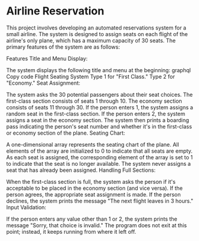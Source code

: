 # Airline Reservation
This project involves developing an automated reservations system for a small airline. The system is designed to assign seats on each flight of the airline's only plane, which has a maximum capacity of 30 seats. The primary features of the system are as follows:

Features
Title and Menu Display:

The system displays the following title and menu at the beginning:
graphql
Copy code
Flight Seating System
Type 1 for "First Class."
Type 2 for "Economy."
Seat Assignment:

The system asks the 30 potential passengers about their seat choices.
The first-class section consists of seats 1 through 10.
The economy section consists of seats 11 through 30.
If the person enters 1, the system assigns a random seat in the first-class section.
If the person enters 2, the system assigns a seat in the economy section.
The system then prints a boarding pass indicating the person's seat number and whether it's in the first-class or economy section of the plane.
Seating Chart:

A one-dimensional array represents the seating chart of the plane.
All elements of the array are initialized to 0 to indicate that all seats are empty.
As each seat is assigned, the corresponding element of the array is set to 1 to indicate that the seat is no longer available.
The system never assigns a seat that has already been assigned.
Handling Full Sections:

When the first-class section is full, the system asks the person if it's acceptable to be placed in the economy section (and vice versa).
If the person agrees, the appropriate seat assignment is made.
If the person declines, the system prints the message "The next flight leaves in 3 hours."
Input Validation:

If the person enters any value other than 1 or 2, the system prints the message "Sorry, that choice is invalid."
The program does not exit at this point; instead, it keeps running from where it left off.
